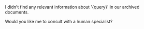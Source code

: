I didn't find any relevant information about '{query}' in our archived documents.

Would you like me to consult with a human specialist?